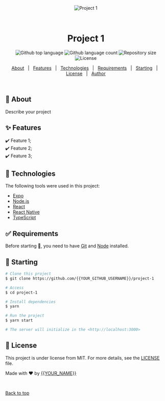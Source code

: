 <div align="center" id="top"> 
  <img src="./.github/app.gif" alt="Project 1" />

  &#xa0;

  <!-- <a href="https://project1.netlify.app">Demo</a> -->
</div>

<h1 align="center">Project 1</h1>

<p align="center">
  <img alt="Github top language" src="https://img.shields.io/github/languages/top/{{YOUR_GITHUB_USERNAME}}/project-1?color=56BEB8">

  <img alt="Github language count" src="https://img.shields.io/github/languages/count/{{YOUR_GITHUB_USERNAME}}/project-1?color=56BEB8">

  <img alt="Repository size" src="https://img.shields.io/github/repo-size/{{YOUR_GITHUB_USERNAME}}/project-1?color=56BEB8">

  <img alt="License" src="https://img.shields.io/github/license/{{YOUR_GITHUB_USERNAME}}/project-1?color=56BEB8">

  <!-- <img alt="Github issues" src="https://img.shields.io/github/issues/{{YOUR_GITHUB_USERNAME}}/project-1?color=56BEB8" /> -->

  <!-- <img alt="Github forks" src="https://img.shields.io/github/forks/{{YOUR_GITHUB_USERNAME}}/project-1?color=56BEB8" /> -->

  <!-- <img alt="Github stars" src="https://img.shields.io/github/stars/{{YOUR_GITHUB_USERNAME}}/project-1?color=56BEB8" /> -->
</p>

<!-- Status -->

<!-- <h4 align="center"> 
	🚧  Project 1 🚀 Under construction...  🚧
</h4> 

<hr> -->

<p align="center">
  <a href="#dart-about">About</a> &#xa0; | &#xa0; 
  <a href="#sparkles-features">Features</a> &#xa0; | &#xa0;
  <a href="#rocket-technologies">Technologies</a> &#xa0; | &#xa0;
  <a href="#white_check_mark-requirements">Requirements</a> &#xa0; | &#xa0;
  <a href="#checkered_flag-starting">Starting</a> &#xa0; | &#xa0;
  <a href="#memo-license">License</a> &#xa0; | &#xa0;
  <a href="https://github.com/{{YOUR_GITHUB_USERNAME}}" target="_blank">Author</a>
</p>

<br>

## :dart: About ##

Describe your project

## :sparkles: Features ##

:heavy_check_mark: Feature 1;\
:heavy_check_mark: Feature 2;\
:heavy_check_mark: Feature 3;

## :rocket: Technologies ##

The following tools were used in this project:

- [Expo](https://expo.io/)
- [Node.js](https://nodejs.org/en/)
- [React](https://pt-br.reactjs.org/)
- [React Native](https://reactnative.dev/)
- [TypeScript](https://www.typescriptlang.org/)

## :white_check_mark: Requirements ##

Before starting :checkered_flag:, you need to have [Git](https://git-scm.com) and [Node](https://nodejs.org/en/) installed.

## :checkered_flag: Starting ##

```bash
# Clone this project
$ git clone https://github.com/{{YOUR_GITHUB_USERNAME}}/project-1

# Access
$ cd project-1

# Install dependencies
$ yarn

# Run the project
$ yarn start

# The server will initialize in the <http://localhost:3000>
```

## :memo: License ##

This project is under license from MIT. For more details, see the [LICENSE](LICENSE.md) file.


Made with :heart: by <a href="https://github.com/{{YOUR_GITHUB_USERNAME}}" target="_blank">{{YOUR_NAME}}</a>

&#xa0;

<a href="#top">Back to top</a>
